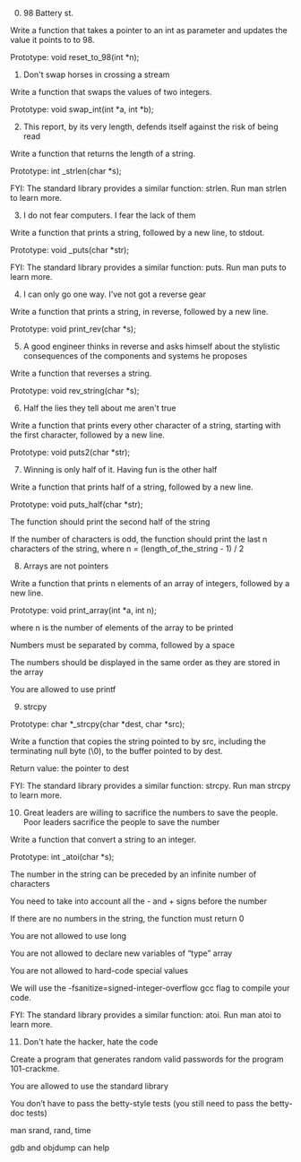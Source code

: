 0. 98 Battery st.


Write a function that takes a pointer to an int as parameter and updates the value it points to to 98.


Prototype: void reset_to_98(int *n);


1. Don't swap horses in crossing a stream


Write a function that swaps the values of two integers.


Prototype: void swap_int(int *a, int *b);


2. This report, by its very length, defends itself against the risk of being read


Write a function that returns the length of a string.


Prototype: int _strlen(char *s);

FYI: The standard library provides a similar function: strlen. Run man strlen to learn more.


3. I do not fear computers. I fear the lack of them


Write a function that prints a string, followed by a new line, to stdout.


Prototype: void _puts(char *str);

FYI: The standard library provides a similar function: puts. Run man puts to learn more.


4. I can only go one way. I've not got a reverse gear


Write a function that prints a string, in reverse, followed by a new line.


Prototype: void print_rev(char *s);


5. A good engineer thinks in reverse and asks himself about the stylistic consequences of the components and systems he proposes


Write a function that reverses a string.


Prototype: void rev_string(char *s);


6. Half the lies they tell about me aren't true


Write a function that prints every other character of a string, starting with the first character, followed by a new line.


Prototype: void puts2(char *str);


7. Winning is only half of it. Having fun is the other half


Write a function that prints half of a string, followed by a new line.


Prototype: void puts_half(char *str);

The function should print the second half of the string

If the number of characters is odd, the function should print the last n characters of the string, where n = (length_of_the_string - 1) / 2


8. Arrays are not pointers


Write a function that prints n elements of an array of integers, followed by a new line.


Prototype: void print_array(int *a, int n);

where n is the number of elements of the array to be printed

Numbers must be separated by comma, followed by a space

The numbers should be displayed in the same order as they are stored in the array

You are allowed to use printf


9. strcpy


Prototype: char *_strcpy(char *dest, char *src);

Write a function that copies the string pointed to by src, including the terminating null byte (\0), to the buffer pointed to by dest.


Return value: the pointer to dest

FYI: The standard library provides a similar function: strcpy. Run man strcpy to learn more.


10. Great leaders are willing to sacrifice the numbers to save the people. Poor leaders sacrifice the people to save the number

Write a function that convert a string to an integer.


Prototype: int _atoi(char *s);

The number in the string can be preceded by an infinite number of characters

You need to take into account all the - and + signs before the number

If there are no numbers in the string, the function must return 0

You are not allowed to use long

You are not allowed to declare new variables of “type” array

You are not allowed to hard-code special values

We will use the -fsanitize=signed-integer-overflow gcc flag to compile your code.

FYI: The standard library provides a similar function: atoi. Run man atoi to learn more.


11. Don't hate the hacker, hate the code


Create a program that generates random valid passwords for the program 101-crackme.


You are allowed to use the standard library

You don’t have to pass the betty-style tests (you still need to pass the betty-doc tests)

man srand, rand, time

gdb and objdump can help


